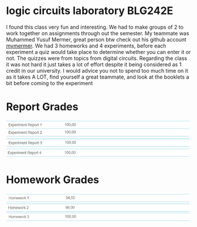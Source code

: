 # logic circuits laboratory BLG242E
I found this class very fun and interesting. We had to make groups of 2 to work together on assignments through out the semester. My teammate was Muhammed Yusuf Mermer, great person btw check out his github account [mymermer](https://github.com/mymermer). We had 3 homeworks and 4 experiments, before each experiment a quiz would take place to determine whether you can enter it or not. The quizzes were from topics from digital circuits.
Regarding the class it was not hard it just takes a lot of effort despite it being considered as 1 credit in our university. I would advice you not to spend too much time on it as it takes A LOT, find yourself a great teammate, and look at the booklets a bit before coming to the experiment

# Report Grades
![my marks](reports.jpg)
# Homework Grades
![my marks](Lab%20hws.jpg)
